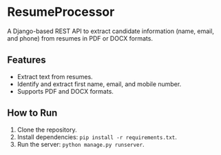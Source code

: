 # ResumeProcessor
A Django-based REST API to extract candidate information (name, email, and phone) from resumes in PDF or DOCX formats.

## Features
- Extract text from resumes.
- Identify and extract first name, email, and mobile number.
- Supports PDF and DOCX formats.

## How to Run
1. Clone the repository.
2. Install dependencies: `pip install -r requirements.txt`.
3. Run the server: `python manage.py runserver`.
